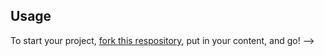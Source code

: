
## Usage
To start your project, [fork this respository](https://github.com/luminousrubyist/airspace-jekyll/fork), put in your content, and go! -->
